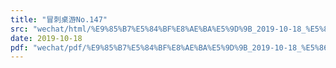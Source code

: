 ```yaml
---
title: "冒刺桌游No.147"
src: "wechat/html/%E9%85%B7%E5%84%BF%E8%AE%BA%E5%9D%9B_2019-10-18_%E5%86%92%E5%88%BA%E6%A1%8C%E6%B8%B8No.147.html"
date: 2019-10-18
pdf: "wechat/pdf/%E9%85%B7%E5%84%BF%E8%AE%BA%E5%9D%9B_2019-10-18_%E5%86%92%E5%88%BA%E6%A1%8C%E6%B8%B8No.147.pdf"
---
```

